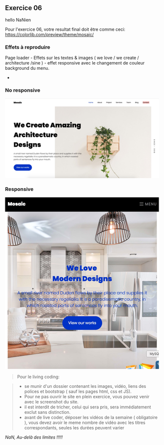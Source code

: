 ## Exercice 06


hello NaNien

Pour l'exercice 06, votre resultat final doit être comme ceci: https://colorlib.com/preview/theme/mosaic/

### Effets à reproduire
Page loader - Effets sur les textes & images ( we love / we create / architecture /sine ) - effet responsive avec le changement de couleur background du menu.

- 

### No responsive
![Mosaic_01](https://github.com/keffadi/exercices/blob/master/img/Mosaic_01.jpg)

### Responsive
![Mosaic_02](https://github.com/keffadi/exercices/blob/master/img/Mosaic_02.jpg)

> Pour le living coding:

> * se munir d'un dossier contenant les images, vidéo, liens des polices et bootstrap ( sauf les pages html, css et JS).
> * Pour ne pas ouvrir le site en plein exercice, vous pouvez venir avec le screenshot du site.
> * il est interdit de tricher, celui qui sera pris, sera immédiatement exclut sans distinction.
> * avant de live coder, déposer les vidéos de la semaine ( obligatoire ), vous devez avoir le meme nombre de vidéo avec les titres correspondants, seules les durées peuvent varier


*NaN, Au-delà des limites !!!!!*
